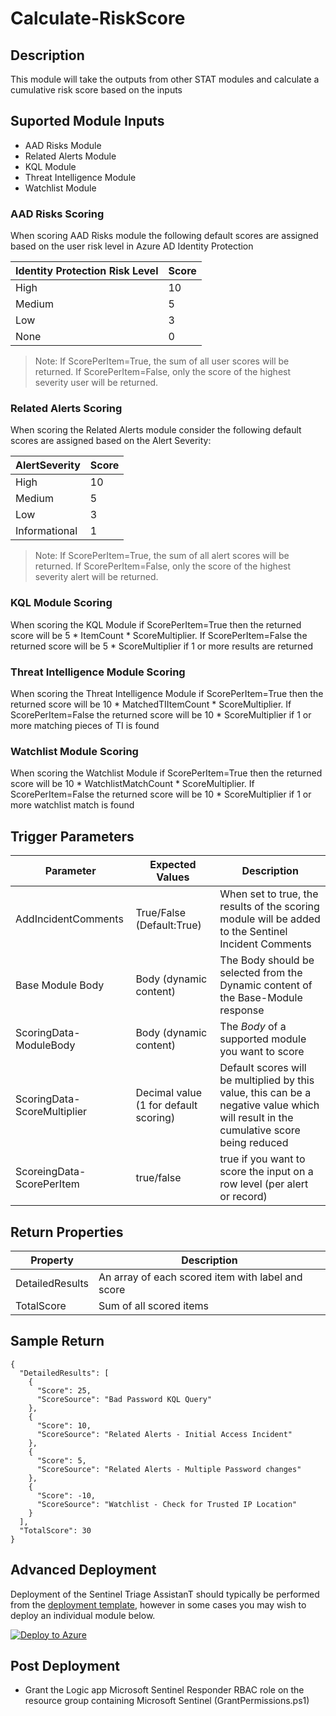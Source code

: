 # Calculate-RiskScore

## Description

This module will take the outputs from other STAT modules and calculate a cumulative risk score based on the inputs

## Suported Module Inputs

* AAD Risks Module
* Related Alerts Module
* KQL Module
* Threat Intelligence Module
* Watchlist Module

### AAD Risks Scoring

When scoring AAD Risks module the following default scores are assigned based on the user risk level in Azure AD Identity Protection

|Identity Protection Risk Level|Score|
|---|---|
|High|10|
|Medium|5|
|Low|3|
|None|0|

> Note: If ScorePerItem=True, the sum of all user scores will be returned.  If ScorePerItem=False, only the score of the highest severity user will be returned.

### Related Alerts Scoring

When scoring the Related Alerts module consider the following default scores are assigned based on the Alert Severity:

|AlertSeverity|Score|
|---|---|
|High|10|
|Medium|5|
|Low|3|
|Informational|1|

> Note: If ScorePerItem=True, the sum of all alert scores will be returned.  If ScorePerItem=False, only the score of the highest severity alert will be returned.

### KQL Module Scoring

When scoring the KQL Module if ScorePerItem=True then the returned score will be 5 * ItemCount * ScoreMultiplier.  If ScorePerItem=False the returned score will be 5 * ScoreMultiplier if 1 or more results are returned

### Threat Intelligence Module Scoring

When scoring the Threat Intelligence Module if ScorePerItem=True then the returned score will be 10 * MatchedTIItemCount * ScoreMultiplier.  If ScorePerItem=False the returned score will be 10 * ScoreMultiplier if 1 or more matching pieces of TI is found

### Watchlist Module Scoring

When scoring the Watchlist Module if ScorePerItem=True then the returned score will be 10 * WatchlistMatchCount * ScoreMultiplier.  If ScorePerItem=False the returned score will be 10 * ScoreMultiplier if 1 or more watchlist match is found

## Trigger Parameters

|Parameter|Expected Values|Description|
|---|---|---|
|AddIncidentComments|True/False (Default:True)|When set to true, the results of the scoring module will be added to the Sentinel Incident Comments|
|Base Module Body|Body (dynamic content)|The Body should be selected from the Dynamic content of the Base-Module response|
|ScoringData-ModuleBody|Body (dynamic content)|The *Body* of a supported module you want to score|
|ScoringData-ScoreMultiplier|Decimal value (1 for default scoring)|Default scores will be multiplied by this value, this can be a negative value which will result in the cumulative score being reduced|
|ScoreingData-ScorePerItem|true/false|true if you want to score the input on a row level (per alert or record)|

## Return Properties

|Property|Description|
|---|---|
|DetailedResults|An array of each scored item with label and score|
|TotalScore|Sum of all scored items|

## Sample Return

```
{
  "DetailedResults": [
    {
      "Score": 25,
      "ScoreSource": "Bad Password KQL Query"
    },
    {
      "Score": 10,
      "ScoreSource": "Related Alerts - Initial Access Incident"
    },
    {
      "Score": 5,
      "ScoreSource": "Related Alerts - Multiple Password changes"
    },
    {
      "Score": -10,
      "ScoreSource": "Watchlist - Check for Trusted IP Location"
    }
  ],
  "TotalScore": 30
}
```

## Advanced Deployment

Deployment of the Sentinel Triage AssistanT should typically be performed from the [deployment template](/Deploy/readme.md), however in some cases you may wish to deploy an individual module below.

[![Deploy to Azure](https://aka.ms/deploytoazurebutton)](https://portal.azure.com/#create/Microsoft.Template/uri/https%3A%2F%2Fraw.githubusercontent.com%2Fbriandelmsft%2FSentinelAutomationModules%2Fmain%2FModules%2FScoringModule%2Fazuredeploy.json)

## Post Deployment

* Grant the Logic app Microsoft Sentinel Responder RBAC role on the resource group containing Microsoft Sentinel (GrantPermissions.ps1)
